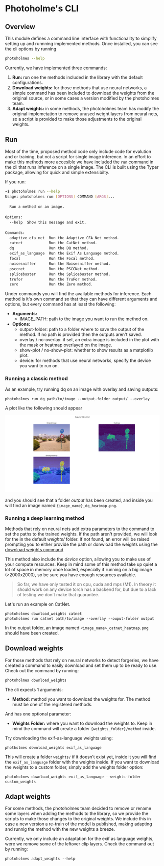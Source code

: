 # Photoholme's CLI

## Overview

This module defines a command line interface with functionality to simplify setting up 
and runnning implemented methods. Once installed, you can see the cli options by running
```bash
photoholmes --help
```

Currently, we have implemented three commands:
1. **Run:** run one the methods included in the library with the default configurations.
2. **Download weights:** for those methods that use neural networks, a simple command 
has been included to download the weights from the original source, or in some cases a
version modified by the photoholmes team.
3. **Adapt weights:** in some methods, the photoholmes team has modify the original 
implemetation to remove unused weight layers from neural nets, so a script is provided
to make those adjustments to the original weights.

## Run

Most of the time, proposed method code only include code for evalution and or training, 
but not a script for single image inference. In an effort to make this methods more
accesible we have included the `run` command in the cli that runs inference on a single
image. The CLI is built using the Typer package, allowing for quick and simple 
extensibilty.

If you run:
```bash
~$ photoholmes run --help
Usage: photoholmes run [OPTIONS] COMMAND [ARGS]...

  Run a method on an image.

Options:
  --help  Show this message and exit.

Commands:
  adaptive_cfa_net  Run the Adaptive CFA Net method.
  catnet            Run the CatNet method.
  dq                Run the DQ method.
  exif_as_language  Run the Exif As Language method.
  focal             Run the Focal method.
  noisesniffer      Run the Noisesniffer method.
  psccnet           Run the PSCCNet method.
  splicebuster      Run the Splicebuster method.
  trufor            Run the TruFor method.
  zero              Run the Zero method.
```

Under commands you will find the available methods for inference. Each method is it's 
own command so that they can have different arguments and options, but every command has
at least the following:
* **Arguments:**
    * IMAGE_PATH: path to the image you want to run the method on.
* **Options:**
    * output-folder: path to a folder where to save the output of the method. If no path
                     is provided then the outputs aren't saved.
    * overlay / no-overlay: if set, an extra image is included in the plot with the mask
                            or heatmap overlayed on the image.
    * show-plot / no-show-plot: whether to show results as a matplotlib plot.
    * device: for methods that use neural networks, specify the device you want to run
              on.

### Running a classic method
As an example, try running dq on an image with overlay and
saving outputs:
```
photoholmes run dq path/to/image --output-folder output/ --overlay
```
A plot like the following should appear

<img src="../../../docs/images/dq_run_example.png">

and you should see that a folder _output_ has been created, and inside you will find an
image named `{image_name}_dq_heatmap.png`.

### Running a deep learning method

Methods that rely on neural nets add extra parameters to the command to set the paths
to the trained weights. If the path aren't provided, we will look for the in the default
_weights/_ folder. If not found, an error will be raised prompting you to either provide
the path or donwload the weights using the [download weights command](#download-weights).

This method also include the _device_ option, allowing you to make use of your compute
resources. Keep in mind some of this method take up quiet a lot of space in memory once
loaded, especially if running on a big image (>2000x2000), so be sure you have enough
resources available.
> So far, we have only tested it on cpu, cuda and mps (M1). In theory it should work on
> any device torch has a backend for, but due to a lack of testing we don't make that
> guarantee.

Let's run an example on CatNet.
```
photoholmes download_weights catnet
photoholmes run catnet path/to/image --overlay --ouput-folder output
```

In the output folder, an image named `<image_name>_catnet_heatmap.png` should have
been created.

## Download weights

For those methods that rely on neural networks to detect forgeries, we have created a
command to easily download and set them up to be ready to use. Check out the command
by running:
```bash
photoholmes download_weights
```
The cli expects 1 arguments:
* **Method:** method you want to download the weights for. The method must be one of
the registered methods.

And has one optional parameter:
* **Weights Folder:** where you want to download the weights to. Keep in mind the 
command will create a folder `{weights_folder}/method` inside. 

Try downloading the exif-as-language weights using:
```
photholmes download_weights exif_as_language
```
This will create a folder `weights/` if it doesn't exist yet, inside it you will 
find the `exif_as_language` folder with the weights inside. If you want to download the
weights to a custom folder, simply add the weights folder option:
```
photoholmes download_weights exif_as_language --weights-folder custom_weights
``` 

## Adapt weights

For some methods, the photoholmes team decided to remove or rename some layers when 
adding the methods to the library, so we provide the scripts to make those changes to
the original weights. We include this in case a new version a re-train of the model is
published, making adapting and runnig the method with the new weights a breeze.

Currently, we only include an adaptation for the exif as language weights, were we remove
some of the leftover clip layers. Check the command out by running:
```
photoholmes adapt_weights --help
```